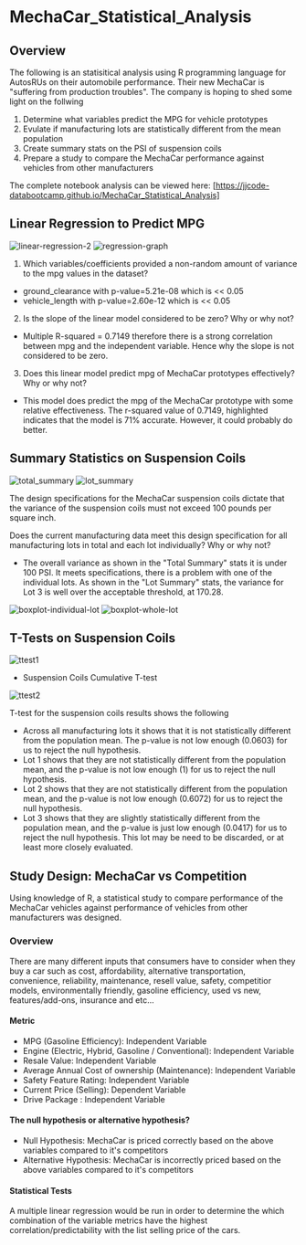 # MechaCar_Statistical_Analysis

## Overview
The following is an statisitical analysis using R programming language for AutosRUs on their automobile performance. Their new MechaCar is "suffering from production troubles". The company is hoping to shed some light on the follwing

1. Determine what variables predict the MPG for vehicle prototypes
2. Evulate if manufacturing lots are statistically different from the mean population
3. Create summary stats on the PSI of suspension coils
4. Prepare a study to compare the MechaCar performance against vehicles from other manufacturers

The complete notebook analysis can be viewed here: [https://jjcode-databootcamp.github.io/MechaCar_Statistical_Analysis]

## Linear Regression to Predict MPG

![linear-regression-2](Resources/Images/linear-regression-2.png)
![regression-graph](Resources/Images/regression-graph.png)

1. Which variables/coefficients provided a non-random amount of variance to the mpg values in the dataset?
- ground_clearance with p-value=5.21e-08 which is << 0.05
- vehicle_length with p-value=2.60e-12 which is << 0.05


2. Is the slope of the linear model considered to be zero? Why or why not?

- Multiple R-squared = 0.7149 therefore there is a strong correlation between mpg and the independent variable. Hence why the slope is not considered to be zero. 

3. Does this linear model predict mpg of MechaCar prototypes effectively? Why or why not?

- This model does predict the mpg of the MechaCar prototype with some relative effectiveness. The r-squared value of 0.7149, highlighted indicates that the model is 71% accurate. However, it could probably do better.
## Summary Statistics on Suspension Coils

![total_summary](Resources/Images/total_summary.png)
![lot_summary](Resources/Images/lot_summary.png)


The design specifications for the MechaCar suspension coils dictate that the variance of the suspension coils must not exceed 100 pounds per square inch. 

Does the current manufacturing data meet this design specification for all manufacturing lots in total and each lot individually? Why or why not?

- The overall variance as shown in the "Total Summary" stats it is under 100 PSI. It meets specifications, there is a problem with one of the individual lots. As shown in the "Lot Summary" stats, the variance for Lot 3 is well over the acceptable threshold, at 170.28.

![boxplot-individual-lot](Resources/Images/boxplot-individual-lot.png)
![boxplot-whole-lot](Resources/Images/boxplot-whole-lot.png)



## T-Tests on Suspension Coils
![ttest1](Resources/Images/ttest1.png)
- Suspension Coils Cumulative T-test

![ttest2](Resources/Images/ttest2.png)

T-test for the suspension coils results shows the following 
- Across all manufacturing lots it shows that it is  not statistically different from the population mean. The p-value is not low enough (0.0603) for us to reject the null hypothesis.
- Lot 1 shows that they are not statistically different from the population mean, and the p-value is not low enough (1) for us to reject the null hypothesis.
- Lot 2 shows that they are not statistically different from the population mean, and the p-value is not low enough (0.6072) for us to reject the null hypothesis.
- Lot 3 shows that they are slightly statistically different from the population mean, and the p-value is just low enough (0.0417) for us to reject the null hypothesis. This lot may be need to be discarded, or at least more closely evaluated.


## Study Design: MechaCar vs Competition
Using knowledge of R, a statistical study to compare performance of the MechaCar vehicles against performance of vehicles from other manufacturers was designed.

### Overview 
There are many different inputs that consumers have to consider when they buy a car such as cost, affordability, alternative transportation, convenience, reliability, maintenance, resell value, safety, competitior models, environmentally friendly, gasoline efficiency, used vs new, features/add-ons, insurance  and etc...

#### Metric
- MPG (Gasoline Efficiency): Independent Variable
- Engine (Electric, Hybrid, Gasoline / Conventional): Independent Variable
- Resale Value: Independent Variable
- Average Annual Cost of ownership (Maintenance): Independent Variable
- Safety Feature Rating: Independent Variable
- Current Price (Selling): Dependent Variable
- Drive Package : Independent Variable

#### The null hypothesis or alternative hypothesis?
- Null Hypothesis: MechaCar is priced correctly based on the above variables compared to it's competitors
- Alternative Hypothesis: MechaCar is incorrectly priced based on the above variables compared to it's competitors
  

#### Statistical Tests
A multiple linear regression would be run in order to determine the which combination of the variable metrics have the highest correlation/predictability with the list selling price of the cars.